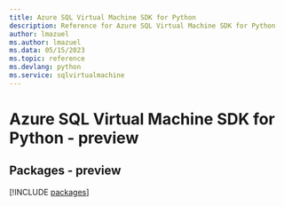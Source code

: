 ```yaml
---
title: Azure SQL Virtual Machine SDK for Python
description: Reference for Azure SQL Virtual Machine SDK for Python
author: lmazuel
ms.author: lmazuel
ms.data: 05/15/2023
ms.topic: reference
ms.devlang: python
ms.service: sqlvirtualmachine
---
```

# Azure SQL Virtual Machine SDK for Python - preview
## Packages - preview
[!INCLUDE [packages](sql-virtual-machine-index.md)]